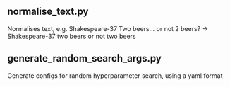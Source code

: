 ## normalise\_text.py
Normalises text, e.g. 
Shakespeare-37 Two beers...  or not 2 beers? 
-> Shakespeare-37 two beers or not two beers

## generate\_random\_search\_args.py
Generate configs for random hyperparameter search, using a yaml format
